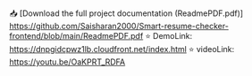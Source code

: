 📥 [Download the full project documentation (ReadmePDF.pdf)] https://github.com/Saisharan2000/Smart-resume-checker-frontend/blob/main/ReadmePDF.pdf
⭐   DemoLink: https://dnpgidcpwz1lb.cloudfront.net/index.html
⭐   videoLink: https://youtu.be/OaKPRT_RDFA
